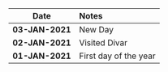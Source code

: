 Date                | Notes
--------------------|:------------------------------------------------------------------
**03-JAN-2021**     | New Day
**02-JAN-2021**     | Visited Divar
**01-JAN-2021**     | First day of the year
